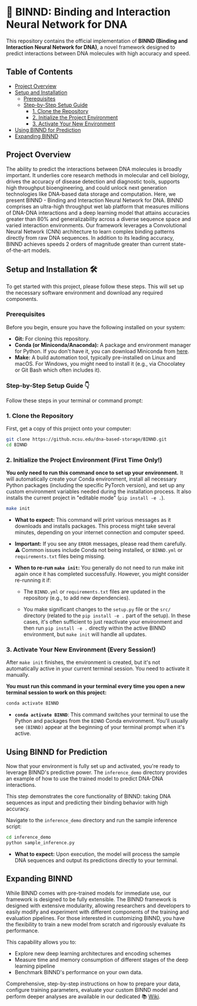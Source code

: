 # 🧬 BINND: Binding and Interaction Neural Network for DNA

This repository contains the official implementation of **BINND (Binding and Interaction Neural Network for DNA)**, a novel framework designed to predict interactions between DNA molecules with high accuracy and speed.

## Table of Contents

-   [Project Overview](#project-overview)
-   [Setup and Installation](#setup-and-installation)
    -   [Prerequisites](#prerequisites)
    -   [Step-by-Step Setup Guide](#step-by-step-setup-guide)
        -   [1. Clone the Repository](#1-clone-the-repository)
        -   [2. Initialize the Project Environment](#2-initialize-the-project-environment)
        -   [3. Activate Your New Environment](#3-activate-your-new-environment)
-   [Using BINND for Prediction](#using-binnd-for-prediction)
-   [Expanding BINND](#expanding-binnd)


## Project Overview

The ability to predict the interactions between DNA molecules is broadly important. It underlies core research methods in molecular and cell biology, drives the accuracy of disease detection and diagnostic tools, supports high throughput bioengineering, and could unlock next generation technologies like DNA-based data storage and computation. Here, we present BINND - Binding and Interaction Neural Network for DNA. BINND comprises an ultra-high throughput wet lab platform that measures millions of DNA-DNA interactions and a deep learning model that attains accuracies greater than 80% and generalizability across a diverse sequence space and varied interaction environments. Our framework leverages a Convolutional Neural Network (CNN) architecture to learn complex binding patterns directly from raw DNA sequences. In addition to its leading accuracy, BINND achieves speeds 2 orders of magnitude greater than current state-of-the-art models.

## Setup and Installation 🛠️

To get started with this project, please follow these steps. This will set up the necessary software environment and download any required components.

### Prerequisites

Before you begin, ensure you have the following installed on your system:

- **Git:** For cloning this repository.
- **Conda (or Miniconda/Anaconda):** A package and environment manager for Python. If you don't have it, you can download Miniconda from [here](https://docs.conda.io/en/latest/miniconda.html).
- **Make:** A build automation tool, typically pre-installed on Linux and macOS. For Windows, you might need to install it (e.g., via Chocolatey or Git Bash which often includes it).

### Step-by-Step Setup Guide 👇

Follow these steps in your terminal or command prompt:

### 1. Clone the Repository

First, get a copy of this project onto your computer:

```bash
git clone https://github.ncsu.edu/dna-based-storage/BINND.git
cd BINND
```

### 2. Initialize the Project Environment (First Time Only!)

**You only need to run this command once to set up your environment.** It will automatically create your Conda environment, install all necessary Python packages (including the specific PyTorch version), and set up any custom environment variables needed during the installation process. It also installs the current project in "editable mode" (`pip install -e .`).

```bash
make init
```

- **What to expect:** This command will print various messages as it downloads and installs packages. This process might take several minutes, depending on your internet connection and computer speed.
- **Important:** If you see any `ERROR` messages, please read them carefully. ⚠️ Common issues include Conda not being installed, or `BINND.yml` or `requirements.txt` files being missing.
- **When to re-run `make init`:** You generally do not need to run make init again once it has completed successfully. However, you might consider re-running it if:

    - The `BINND.yml` or `requirements.txt` files are updated in the repository (e.g., to add new dependencies).

    - You make significant changes to the `setup.py` file or the `src/` directory (related to the `pip install -e .` part of the setup). In these cases, it's often sufficient to just reactivate your environment and then run `pip install -e .` directly within the active BINND environment, but `make init` will handle all updates.

### 3. Activate Your New Environment (Every Session!)

After `make init` finishes, the environment is created, but it's not automatically active in your current terminal session. You need to activate it manually.

**You must run this command in your terminal every time you open a new terminal session to work on this project:**

```bash
conda activate BINND
```

- **`conda activate BINND`**: This command switches your terminal to use the Python and packages from the `BINND` Conda environment. You'll usually see `(BINND)` appear at the beginning of your terminal prompt when it's active.

<!-- ### 4. Load Custom Environment Variables

Your project requires specific environment variables (like `PYTHONPATH`) to be set for the code to find its modules correctly.

**Run this command *after* activating your Conda environment, and every time you open a new terminal session to work on this project:**

```bash
. set_env.sh
```

- **`. set_env.sh`**: This command loads the necessary environment variables for your project. The `.` (dot) at the beginning is important! -->

## Using BINND for Prediction

Now that your environment is fully set up and activated, you're ready to leverage BINND's predictive power. The `inference_demo` directory provides an example of how to use the trained model to predict DNA-DNA interactions.

This step demonstrates the core functionality of BINND: taking DNA sequences as input and predicting their binding behavior with high accuracy.

Navigate to the `inference_demo` directory and run the sample inference script:

```bash
cd inference_demo
python sample_inference.py
```

- **What to expect:** Upon execution, the model will process the sample DNA sequences and output its predictions directly to your terminal. 

## Expanding BINND

While BINND comes with pre-trained models for immediate use, our framework is designed to be fully extensible. The BINND framework is designed with extensive modularity, allowing researchers and developers to easily modify and experiment with different components of the training and evaluation pipelines. For those interested in customizing BINND, you have the flexibility to train a new model from scratch and rigorously evaluate its performance.

This capability allows you to:
- Explore new deep learning architectures and encoding schemes
- Measure time and memory consumption of different stages of the deep learning pipeline
- Benchmark BINND's performance on your own data.

Comprehensive, step-by-step instructions on how to prepare your data, configure training parameters, evaluate your custom BINND model and perform deeper analyses are available in our dedicated 📚 [Wiki](https://github.ncsu.edu/dna-based-storage/BINND/wiki/BINND:-Training-and-Testing-Guide).